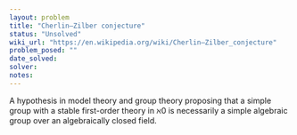 ```yaml
---
layout: problem
title: "Cherlin–Zilber conjecture"
status: "Unsolved"
wiki_url: "https://en.wikipedia.org/wiki/Cherlin–Zilber_conjecture"
problem_posed: ""
date_solved:
solver:
notes:
---
```

A hypothesis in model theory and group theory proposing that a simple group with a stable first-order theory in ℵ0 is necessarily a simple algebraic group over an algebraically closed field.